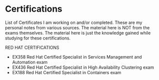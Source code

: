 # Certifications

List of Certificates I am working on and/or completed.
These are my personal notes from various sources.
The material here is NOT from the exams themselves.
The material here is just the knowledge gained while studying for these certifications.

RED HAT CERTIFICATIONS
 - EX358 Red Hat Certified Specialist in Services Management and Automation exam 
 - EX436 Red Hat Certified Specialist in High Availability Clustering exam
 - EX188 Red Hat Certified Specialist in Containers exam 
